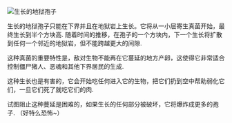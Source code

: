 ![生长的地狱孢子](block:betterwithmods:nether_growth)

生长的地狱孢子只能在下界并且在地狱岩上生长。它将从一小层寄生真菌开始，最终生长到半个方块高. 随着时间的推移，在孢子的一个方块内，下一个生长将扩散到任何一个邻近的地狱岩，但不能跨越更大的间隙.

这种真菌的重要特性是，敌对生物不能再在它蔓延的地方产卵，这使得它非常适合控制僵尸猪人、恶魂和其他下界居民的生成.

这种生长也是有害的，它会开始吃任何进入它的生物，把它们扔到空中帮助弱化它们，一旦它们死了就吃它们的肉.

试图阻止这种蔓延是困难的，如果生长的任何部分被破坏，它将爆炸成更多的孢子. （好特么恐怖~）